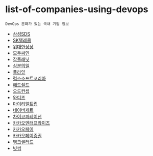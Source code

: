 # list-of-companies-using-devops
```
DevOps 문화가 있는 국내 기업 정보
```

- [삼성SDS](https://m.catch.co.kr/NCS/RecruitInfoDetails/234905)
- [SK텔레콤](https://m.incruit.com/jobdb_info/jobpost.asp?job=2201140003316)
- [위대한상상](https://www.wanted.co.kr/wd/22444?utm_campaign=google_jobs_apply&utm_source=google_jobs_apply&utm_medium=organic)
- [모두싸인](https://www.wanted.co.kr/wd/48991?utm_campaign=google_jobs_apply&utm_source=google_jobs_apply&utm_medium=organic)
- [잡플래닛](https://www.jobplanet.co.kr/companies/86783/job_postings/1231062/devops-engineer/%EC%9E%A1%ED%94%8C%EB%9E%98%EB%8B%9B)
- [삼분의일](https://www.wanted.co.kr/wd/113646)
- [플라잎](https://www.wanted.co.kr/wd/105183)
- [럭스소프트코리아](https://www.wanted.co.kr/wd/112460)
- [애드쉴드](https://www.wanted.co.kr/wd/91817)
- [오드컨셉](https://www.wanted.co.kr/wd/38061)
- [와디즈](https://www.wanted.co.kr/wd/52885)
- [마이리얼트립](https://www.wanted.co.kr/wd/41659)
- [네이버제트](https://www.wanted.co.kr/wd/117957)
- [차이코퍼레이션](https://www.rocketpunch.com/jobs/129220)
- [카카오엔터프라이즈](https://linkareer.com/activity/86167)
- [카카오페이](https://www.teamblind.com/kr/company/%EC%B9%B4%EC%B9%B4%EC%98%A4%ED%8E%98%EC%9D%B4/job/95)
- [카카오페이증권](https://www.wanted.co.kr/wd/64223?utm_campaign=google_jobs_apply&utm_source=google_jobs_apply&utm_medium=organic)
- [뱅크샐러드](https://jobs.smartrecruiters.com/banksalad/743999817755466?utm_campaign=google_jobs_apply&utm_source=google_jobs_apply&utm_medium=organic)
- [빗썸](https://www.jumpit.co.kr/position/8975?DP=POSITION_VIEW_RECOMMEND&utm_campaign=google_jobs_apply&utm_source=google_jobs_apply&utm_medium=organic)

